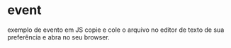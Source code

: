 # event
exemplo de evento em JS
copie e cole o arquivo no editor de texto de sua preferência e abra no seu browser. 
